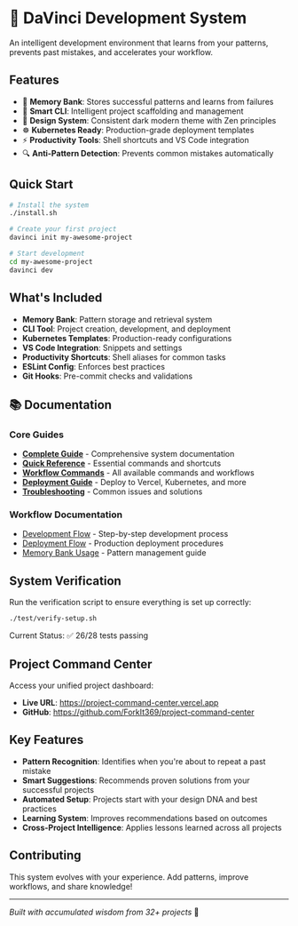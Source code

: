 # 🧠 DaVinci Development System

An intelligent development environment that learns from your patterns, prevents past mistakes, and accelerates your workflow.

## Features

- 🧠 **Memory Bank**: Stores successful patterns and learns from failures
- 🚀 **Smart CLI**: Intelligent project scaffolding and management
- 🎨 **Design System**: Consistent dark modern theme with Zen principles
- ☸️ **Kubernetes Ready**: Production-grade deployment templates
- ⚡ **Productivity Tools**: Shell shortcuts and VS Code integration
- 🔍 **Anti-Pattern Detection**: Prevents common mistakes automatically

## Quick Start

```bash
# Install the system
./install.sh

# Create your first project
davinci init my-awesome-project

# Start development
cd my-awesome-project
davinci dev
```

## What's Included

- **Memory Bank**: Pattern storage and retrieval system
- **CLI Tool**: Project creation, development, and deployment
- **Kubernetes Templates**: Production-ready configurations
- **VS Code Integration**: Snippets and settings
- **Productivity Shortcuts**: Shell aliases for common tasks
- **ESLint Config**: Enforces best practices
- **Git Hooks**: Pre-commit checks and validations

## 📚 Documentation

### Core Guides
- [**Complete Guide**](docs/COMPLETE_GUIDE.md) - Comprehensive system documentation
- [**Quick Reference**](docs/QUICK_REFERENCE.md) - Essential commands and shortcuts
- [**Workflow Commands**](docs/WORKFLOW_COMMANDS.md) - All available commands and workflows
- [**Deployment Guide**](docs/DEPLOYMENT_GUIDE.md) - Deploy to Vercel, Kubernetes, and more
- [**Troubleshooting**](docs/TROUBLESHOOTING.md) - Common issues and solutions

### Workflow Documentation
- [Development Flow](workflows/development-flow.md) - Step-by-step development process
- [Deployment Flow](workflows/deployment-flow.md) - Production deployment procedures
- [Memory Bank Usage](workflows/memory-bank-usage.md) - Pattern management guide

## System Verification

Run the verification script to ensure everything is set up correctly:

```bash
./test/verify-setup.sh
```

Current Status: ✅ 26/28 tests passing

## Project Command Center

Access your unified project dashboard:
- **Live URL**: https://project-command-center.vercel.app
- **GitHub**: https://github.com/ForkIt369/project-command-center

## Key Features

- **Pattern Recognition**: Identifies when you're about to repeat a past mistake
- **Smart Suggestions**: Recommends proven solutions from your successful projects
- **Automated Setup**: Projects start with your design DNA and best practices
- **Learning System**: Improves recommendations based on outcomes
- **Cross-Project Intelligence**: Applies lessons learned across all projects

## Contributing

This system evolves with your experience. Add patterns, improve workflows, and share knowledge!

---

*Built with accumulated wisdom from 32+ projects* 🧠